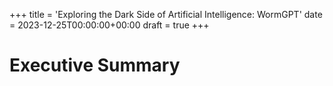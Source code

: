 +++
title = 'Exploring the Dark Side of Artificial Intelligence: WormGPT'
date = 2023-12-25T00:00:00+00:00
draft = true
+++

# Executive Summary
